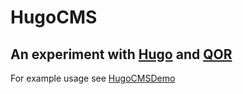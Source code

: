 # HugoCMS

## An experiment with [Hugo](https://github.com/spf13/hugo) and [QOR](https://github.com/qor/qor)

For example usage see [HugoCMSDemo](https://github.com/8legd/HugoCMSDemo)
